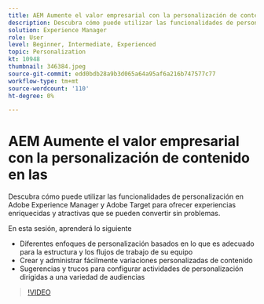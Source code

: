 ```yaml
---
title: AEM Aumente el valor empresarial con la personalización de contenido en las
description: Descubra cómo puede utilizar las funcionalidades de personalización en Adobe Experience Manager y Adobe Target para ofrecer experiencias enriquecidas y atractivas que se pueden convertir sin problemas.
solution: Experience Manager
role: User
level: Beginner, Intermediate, Experienced
topic: Personalization
kt: 10948
thumbnail: 346384.jpeg
source-git-commit: edd0bdb28a9b3d065a64a95af6a216b747577c77
workflow-type: tm+mt
source-wordcount: '110'
ht-degree: 0%

---
```


# AEM Aumente el valor empresarial con la personalización de contenido en las

Descubra cómo puede utilizar las funcionalidades de personalización en Adobe Experience Manager y Adobe Target para ofrecer experiencias enriquecidas y atractivas que se pueden convertir sin problemas.

En esta sesión, aprenderá lo siguiente

* Diferentes enfoques de personalización basados en lo que es adecuado para la estructura y los flujos de trabajo de su equipo
* Crear y administrar fácilmente variaciones personalizadas de contenido
* Sugerencias y trucos para configurar actividades de personalización dirigidas a una variedad de audiencias

>[!VIDEO](https://video.tv.adobe.com/v/346384/?quality=12&learn=on)
